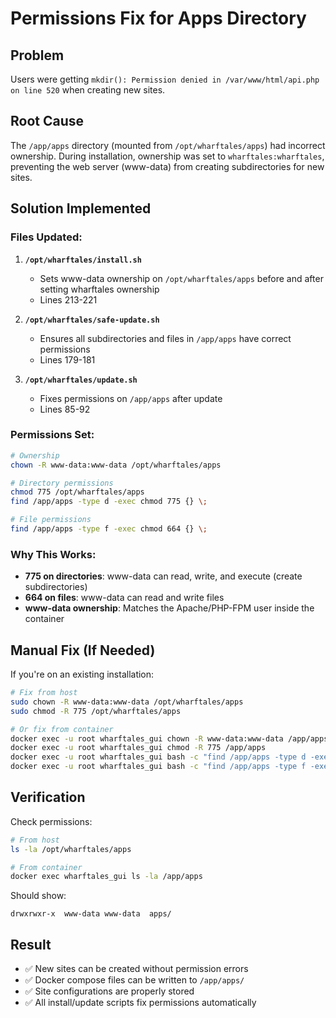 # Permissions Fix for Apps Directory

## Problem
Users were getting `mkdir(): Permission denied in /var/www/html/api.php on line 520` when creating new sites.

## Root Cause
The `/app/apps` directory (mounted from `/opt/wharftales/apps`) had incorrect ownership. During installation, ownership was set to `wharftales:wharftales`, preventing the web server (www-data) from creating subdirectories for new sites.

## Solution Implemented

### Files Updated:

1. **`/opt/wharftales/install.sh`**
   - Sets www-data ownership on `/opt/wharftales/apps` before and after setting wharftales ownership
   - Lines 213-221

2. **`/opt/wharftales/safe-update.sh`**
   - Ensures all subdirectories and files in `/app/apps` have correct permissions
   - Lines 179-181

3. **`/opt/wharftales/update.sh`**
   - Fixes permissions on `/app/apps` after update
   - Lines 85-92

### Permissions Set:

```bash
# Ownership
chown -R www-data:www-data /opt/wharftales/apps

# Directory permissions
chmod 775 /opt/wharftales/apps
find /app/apps -type d -exec chmod 775 {} \;

# File permissions
find /app/apps -type f -exec chmod 664 {} \;
```

### Why This Works:

- **775 on directories**: www-data can read, write, and execute (create subdirectories)
- **664 on files**: www-data can read and write files
- **www-data ownership**: Matches the Apache/PHP-FPM user inside the container

## Manual Fix (If Needed)

If you're on an existing installation:

```bash
# Fix from host
sudo chown -R www-data:www-data /opt/wharftales/apps
sudo chmod -R 775 /opt/wharftales/apps

# Or fix from container
docker exec -u root wharftales_gui chown -R www-data:www-data /app/apps
docker exec -u root wharftales_gui chmod -R 775 /app/apps
docker exec -u root wharftales_gui bash -c "find /app/apps -type d -exec chmod 775 {} \\;"
docker exec -u root wharftales_gui bash -c "find /app/apps -type f -exec chmod 664 {} \\;"
```

## Verification

Check permissions:

```bash
# From host
ls -la /opt/wharftales/apps

# From container
docker exec wharftales_gui ls -la /app/apps
```

Should show:
```
drwxrwxr-x  www-data www-data  apps/
```

## Result

- ✅ New sites can be created without permission errors
- ✅ Docker compose files can be written to `/app/apps/`
- ✅ Site configurations are properly stored
- ✅ All install/update scripts fix permissions automatically
